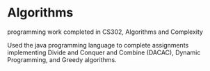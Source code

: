 # Algorithms
programming work completed in CS302, Algorithms and Complexity

Used the java programming language to complete assignments implementing Divide and Conquer and Combine (DACAC), Dynamic Programming, and Greedy algorithms.
